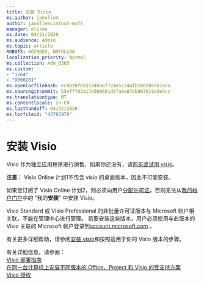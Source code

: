 ```yaml
---
title: 安装 Visio
ms.author: janellem
author: janellemcintosh-msft
manager: eliree
ms.date: 04/21/2020
ms.audience: Admin
ms.topic: article
ROBOTS: NOINDEX, NOFOLLOW
localization_priority: Normal
ms.collection: Adm_O365
ms.custom:
- "1764"
- "9000201"
ms.openlocfilehash: ec9820f693cd40a6f724e5c244fb1b028cde1eea
ms.sourcegitcommit: 55eff703a17e500681d8fa6a87eb067019ade3cc
ms.translationtype: MT
ms.contentlocale: zh-CN
ms.lasthandoff: 04/22/2020
ms.locfileid: "43765979"
---
```

# <a name="install-visio"></a>安装 Visio

Visio 作为独立应用程序进行销售，如果你还没有，请[购买或试用 visio](https://products.office.com/visio)。 

**注意**： Visio Online 计划1不包含 visio 的桌面版本，因此不可能安装。

如果您订阅了 Visio Online 计划2，则必须向用户[分配许可证](https://docs.microsoft.com/office365/admin/subscriptions-and-billing/assign-licenses-to-users?wt.mc_id=OfficeAdm_ClientDIA_Alchemy1764)，否则无法从[我的帐户门户](https://portal.office.com/account#installs)中的 "我的**安装**" 中安装 Visio。 

Visio Standard 或 Visio Professional 的非批量许可证版本与 Microsoft 帐户相关联，不能在管理中心进行管理。 若要安装这些版本，用户必须使用与此版本的 Visio 关联的 Microsoft 帐户登录到[account.microsoft.com](https://account.microsoft.com) 。

有关更多详细帮助，请参阅[安装 visio](https://support.office.com/article/f98f21e3-aa02-4827-9167-ddab5b025710?wt.mc_id=OfficeAdm_ClientDIA_Alchemy1764)和按照适用于你的 Visio 版本的步骤。

有关详细信息，请参阅：<br>
[Visio 部署指南](https://docs.microsoft.com/deployoffice/deployment-guide-for-visio)<br>
[在同一台计算机上安装不同版本的 Office、Project 和 Visio 的受支持方案](https://docs.microsoft.com/deployoffice/install-different-office-visio-and-project-versions-on-the-same-computer)<br>
[Visio 授权](https://products.office.com/visio/microsoft-visio-volume-licensing-visio-for-multiple-users)